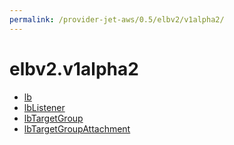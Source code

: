 ```yaml
---
permalink: /provider-jet-aws/0.5/elbv2/v1alpha2/
---
```


# elbv2.v1alpha2



* [lb](lb.md)
* [lbListener](lbListener.md)
* [lbTargetGroup](lbTargetGroup.md)
* [lbTargetGroupAttachment](lbTargetGroupAttachment.md)